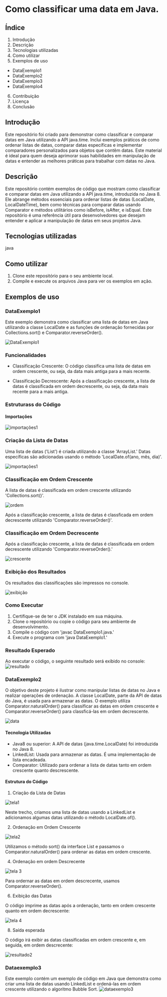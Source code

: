# Como classificar uma data em Java.

## Índice
1. Introdução
2. Descrição
3. Tecnologias utilizadas
4. Como utilizar
5. Exemplos de uso
- DataExemplo1
- DataExemplo2
- DataExemplo3
- DataExemplo4
6. Contribuição 
7. Licença
8. Conclusão


## Introdução
Este repositório foi criado para demonstrar como classificar e comparar datas em Java utilizando a API java.time. Inclui exemplos práticos de como ordenar listas de datas, comparar datas específicas e implementar comparadores personalizados para objetos que contêm datas. Este material é ideal para quem deseja aprimorar suas habilidades em manipulação de datas e entender as melhores práticas para trabalhar com datas no Java.



## Descrição
Este repositório contém exemplos de código que mostram como classificar e comparar datas em Java utilizando a API java.time, introduzida no Java 8. Ele abrange métodos essenciais para ordenar listas de datas (LocalDate, LocalDateTime), bem como técnicas para comparar datas usando Comparator e métodos utilitários como isBefore, isAfter, e isEqual. Este repositório é uma referência útil para desenvolvedores que desejam entender e aplicar a manipulação de datas em seus projetos Java.


## Tecnologias utilizadas
java

## Como utilizar
1. Clone este repositório para o seu ambiente local.
2. Compile e execute os arquivos Java para ver os exemplos em ação.


## Exemplos de uso

### DataExemplo1
Este exemplo demonstra como classificar uma lista de datas em Java utilizando a classe LocalDate e as funções de ordenação fornecidas por Collections.sort() e Comparator.reverseOrder().

![DataExemplo1](https://github.com/user-attachments/assets/87494d1f-c001-4208-b3cd-1bd9d6a7643b)


### Funcionalidades
- Classificação Crescente: O código classifica uma lista de datas em ordem crescente, ou seja, da data mais antiga para a mais recente.
  
- Classificação Decrescente: Após a classificação crescente, a lista de datas é classificada em ordem decrescente, ou seja, da data mais recente para a mais antiga.


### Estruturass do Código
#### Importações

![importações1](https://github.com/user-attachments/assets/d0e2e55d-0ebe-4845-93cd-40d398583cb4)


### Criação da Lista de Datas
Uma lista de datas ('List<LocalDate>') é criada utilizando a classe 'ArrayList.' Datas específicas são adicionadas usando o método 'LocalDate.of(ano, mês, dia)'.

![importações1](https://github.com/user-attachments/assets/0491bd3f-afc8-4ade-9ee8-b5cace8d8289)

### Classificação em Ordem Crescente
A lista de datas é classificada em ordem crescente utilizando 'Collections.sort()'.

![ordem](https://github.com/user-attachments/assets/8e6ff839-9832-45e1-b9d8-94edaaf6f4e0)

Após a classificação crescente, a lista de datas é classficada em ordem decrescente utilizando 'Comparator.reverseOrder()'.


### Classificação em Ordem Decrescente
Após a classificação crescente, a lista de datas é classificada em ordem decrescente utilizando 'Comparator.reverseOrder().'

![crescente](https://github.com/user-attachments/assets/a1ada203-33e6-480f-b6c9-4e839320e29c)


### Exibição dos Resultados
Os resultados das classificações são impressos no console.

![exibição](https://github.com/user-attachments/assets/2fbedd3e-2ec5-427c-8177-e35294477c35)

### Como Executar
1. Certifique-se de ter o JDK instalado em sua máquina.
2. Clone o repositório ou copie o código para seu ambiente de desenvolvimento.
3. Compile o código com 'javac DataExemplo1.java.'
4. Execute o programa com 'java DataExemplo1.'


### Resultado Esperado
Ao executar o código, o seguinte resultado será exibido no console:
![resultado](https://github.com/user-attachments/assets/ee4559e6-b9ba-4f90-9965-86c07625c83e)





### DataExemplo2

O objetivo deste projeto é ilustrar como manipular listas de datas no Java e realizar operações de ordenação. A classe LocalDate, parte da API de datas do Java, é usada para armazenar as datas. O exemplo utiliza Comparator.naturalOrder() para classificar as datas em ordem crescente e Comparator.reverseOrder() para classficá-las em ordem decrescente.

![data](https://github.com/user-attachments/assets/e852e588-f829-4665-9407-01fc6d779fd7)


#### Tecnologia Utilizadas
- Java8 ou superior: A API de datas (java.time.LocalDate) foi introduzida no Java 8.
- LinkedList: Usada para armazenar as datas. É uma implementação de lista encadeada.
- Comparator: Utilizado para ordenar a lista de datas tanto em ordem crescente quanto descrescente.

#### Estrutura do Código

1. Criação da Lista de Datas

![tela1](https://github.com/user-attachments/assets/bb1492db-28a9-40bd-a864-970178b4806f)

Neste trecho, criamos uma lista de datas usando a LinkedList e adicionamos algumas datas utilizando o método LocalDate.of().

2. Ordenação em Ordem Crescente

![tela2](https://github.com/user-attachments/assets/c003eb0f-d83a-4156-af77-dbc6641ef7c1)

Utilizamos o método sort() da interface List e passamos o Comparator.naturalOrder() para ordenar as datas em ordem crescente.

4. Ordenação em ordem Descrecente

![tela 3](https://github.com/user-attachments/assets/e538f7c2-b72b-42af-aa9f-e3751ebea06b)

Para ordernar as datas em ordem descrecente, usamos Comparator.reverseOrder().

6. Exibição das Datas

O código imprime as datas após a ordenação, tanto em ordem crescente quanto em ordem decrescente:

![tela 4](https://github.com/user-attachments/assets/4ba5b415-56f1-45f5-8e9f-3948bafe6340)

8. Saída esperada

O código irá exibir as datas classificadas em ordem crescente e, em seguida, em ordem descrecente:

![resultado2](https://github.com/user-attachments/assets/d665ecd2-f284-433a-a4dd-cf9fd820a7cd)



### Dataexemplo3
Este exemplo contém um exemplo de código em Java que demonstra como criar uma lista de datas usando LinkedList e ordená-las em ordem crescente utilizando o algoritmo Bubble Sort.
![dataexemplo3](https://github.com/user-attachments/assets/1363d1a2-7349-47a1-81a4-15191104b6d4)




